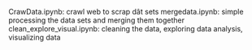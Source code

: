 CrawData.ipynb: crawl web to scrap dât sets
mergedata.ipynb: simple processing the data sets and merging them together
clean_explore_visual.ipynb: cleaning the data, exploring data analysis, visualizing data
